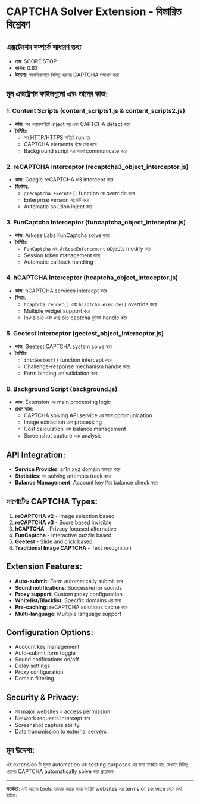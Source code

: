 # CAPTCHA Solver Extension - বিস্তারিত বিশ্লেষণ

## এক্সটেনশন সম্পর্কে সাধারণ তথ্য
- **নাম**: SCORE STOP 
- **ভার্সন**: 0.63
- **উদ্দেশ্য**: স্বয়ংক্রিয়ভাবে বিভিন্ন ধরনের CAPTCHA সমাধান করা

## মূল এক্সট্রেশন ফাইলগুলো এবং তাদের কাজ:

### 1. **Content Scripts (content_scripts1.js & content_scripts2.js)**
- **কাজ**: সব ওয়েবসাইটে inject হয় এবং CAPTCHA detect করে
- **বৈশিষ্ট্য**: 
  - সব HTTP/HTTPS সাইটে run হয়
  - CAPTCHA elements খুঁজে বের করে
  - Background script এর সাথে communicate করে

### 2. **reCAPTCHA Interceptor (recaptcha3_object_interceptor.js)**
- **কাজ**: Google reCAPTCHA v3 intercept করে
- **বিশেষত্ব**:
  - `grecaptcha.execute()` function কে override করে
  - Enterprise version সাপোর্ট করে
  - Automatic solution inject করে

### 3. **FunCaptcha Interceptor (funcaptcha_object_inteceptor.js)**
- **কাজ**: Arkose Labs FunCaptcha solve করে
- **বৈশিষ্ট্য**:
  - `FunCaptcha` এবং `ArkoseEnforcement` objects modify করে
  - Session token management করে
  - Automatic callback handling

### 4. **hCAPTCHA Interceptor (hcaptcha_object_inteceptor.js)**
- **কাজ**: hCAPTCHA services intercept করে
- **ফিচার**:
  - `hcaptcha.render()` এবং `hcaptcha.execute()` override করে
  - Multiple widget support করে
  - Invisible এবং visible captcha দুটোই handle করে

### 5. **Geetest Interceptor (geetest_object_interceptor.js)**
- **কাজ**: Geetest CAPTCHA system solve করে
- **বৈশিষ্ট্য**:
  - `initGeetest()` function intercept করে
  - Challenge-response mechanism handle করে
  - Form binding এবং validation করে

### 6. **Background Script (background.js)**
- **কাজ**: Extension এর main processing logic
- **প্রধান কাজ**:
  - CAPTCHA solving API service এর সাথে communication
  - Image extraction এবং processing
  - Cost calculation এবং balance management
  - Screenshot capture এবং analysis

## API Integration:
- **Service Provider**: ar1n.xyz domain ব্যবহার করে
- **Statistics**: সব solving attempts track করে
- **Balance Management**: Account key দিয়ে balance check করে

## সাপোর্টেড CAPTCHA Types:
1. **reCAPTCHA v2** - Image selection based
2. **reCAPTCHA v3** - Score based invisible
3. **hCAPTCHA** - Privacy focused alternative
4. **FunCaptcha** - Interactive puzzle based
5. **Geetest** - Slide and click based
6. **Traditional Image CAPTCHA** - Text recognition

## Extension Features:
- **Auto-submit**: Form automatically submit করে
- **Sound notifications**: Success/error sounds
- **Proxy support**: Custom proxy configuration
- **Whitelist/Blacklist**: Specific domains এর জন্য
- **Pre-caching**: reCAPTCHA solutions cache করে
- **Multi-language**: Multiple language support

## Configuration Options:
- Account key management
- Auto-submit form toggle
- Sound notifications on/off
- Delay settings
- Proxy configuration
- Domain filtering

## Security & Privacy:
- সব major websites এ access permission
- Network requests intercept করে
- Screenshot capture ability
- Data transmission to external servers

## মূল উদ্দেশ্য:
এই extension টি মূলত automation এবং testing purposes এর জন্য ব্যবহার হয়, যেখানে বিভিন্ন ধরনের CAPTCHA automatically solve করা প্রয়োজন।

---

**সতর্কতা**: এই ধরনের tools ব্যবহার করার সময় সংশ্লিষ্ট websites এর terms of service মেনে চলা উচিত।